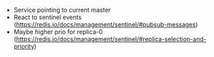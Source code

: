 - Service pointing to current master
- React to sentinel events (https://redis.io/docs/management/sentinel/#pubsub-messages)
- Maybe higher prio for replica-0 (https://redis.io/docs/management/sentinel/#replica-selection-and-priority)
